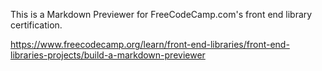 
This is a Markdown Previewer for FreeCodeCamp.com's front end library certification.

https://www.freecodecamp.org/learn/front-end-libraries/front-end-libraries-projects/build-a-markdown-previewer


